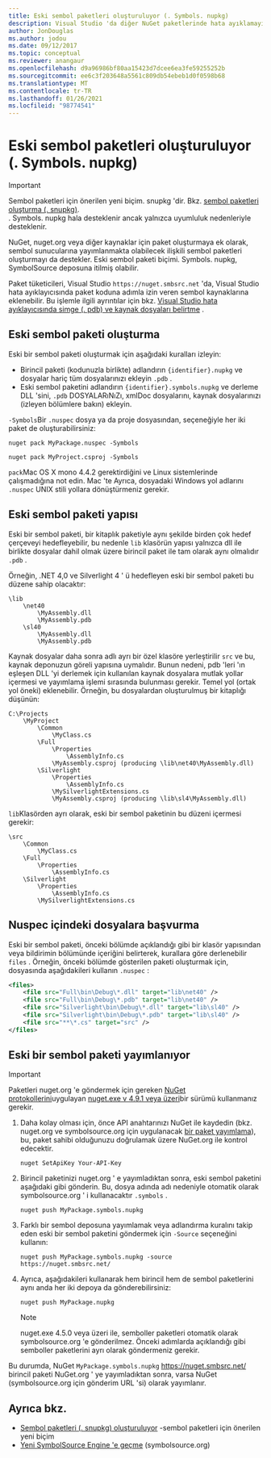 ```yaml
---
title: Eski sembol paketleri oluşturuluyor (. Symbols. nupkg)
description: Visual Studio 'da diğer NuGet paketlerinde hata ayıklamayı desteklemek için yalnızca semboller içeren NuGet paketleri oluşturma.
author: JonDouglas
ms.author: jodou
ms.date: 09/12/2017
ms.topic: conceptual
ms.reviewer: anangaur
ms.openlocfilehash: d9a96986bf80aa15423d7dcee6ea3fe59255252b
ms.sourcegitcommit: ee6c3f203648a5561c809db54ebeb1d0f0598b68
ms.translationtype: MT
ms.contentlocale: tr-TR
ms.lasthandoff: 01/26/2021
ms.locfileid: "98774541"
---
```

# <a name="creating-legacy-symbol-packages-symbolsnupkg"></a>Eski sembol paketleri oluşturuluyor (. Symbols. nupkg)

> [!Important]
> Sembol paketleri için önerilen yeni biçim. snupkg 'dir. Bkz. [sembol paketleri oluşturma (. snupkg)](Symbol-Packages-snupkg.md). </br>
> . Symbols. nupkg hala desteklenir ancak yalnızca uyumluluk nedenleriyle desteklenir.

NuGet, nuget.org veya diğer kaynaklar için paket oluşturmaya ek olarak, sembol sunucularına yayımlanmakta olabilecek ilişkili sembol paketleri oluşturmayı da destekler. Eski sembol paketi biçimi. Symbols. nupkg, SymbolSource deposuna itilmiş olabilir.

Paket tüketicileri, Visual Studio `https://nuget.smbsrc.net` 'da, Visual Studio hata ayıklayıcısında paket koduna adımla izin veren sembol kaynaklarına eklenebilir. Bu işlemle ilgili ayrıntılar için bkz. [Visual Studio hata ayıklayıcısında simge (. pdb) ve kaynak dosyaları belirtme](/visualstudio/debugger/specify-symbol-dot-pdb-and-source-files-in-the-visual-studio-debugger) .

## <a name="creating-a-legacy-symbol-package"></a>Eski sembol paketi oluşturma

Eski bir sembol paketi oluşturmak için aşağıdaki kuralları izleyin:

- Birincil paketi (kodunuzla birlikte) adlandırın `{identifier}.nupkg` ve dosyalar hariç tüm dosyalarınızı ekleyin `.pdb` .
- Eski sembol paketini adlandırın `{identifier}.symbols.nupkg` ve derleme DLL 'sini, `.pdb` DOSYALARıNıZı, xmlDoc dosyalarını, kaynak dosyalarınızı (izleyen bölümlere bakın) ekleyin.

`-Symbols`Bir `.nuspec` dosya ya da proje dosyasından, seçeneğiyle her iki paket de oluşturabilirsiniz:

```cli
nuget pack MyPackage.nuspec -Symbols

nuget pack MyProject.csproj -Symbols
```

`pack`Mac OS X mono 4.4.2 gerektirdiğini ve Linux sistemlerinde çalışmadığına not edin. Mac 'te Ayrıca, dosyadaki Windows yol adlarını `.nuspec` UNIX stili yollara dönüştürmeniz gerekir.

## <a name="legacy-symbol-package-structure"></a>Eski sembol paketi yapısı

Eski bir sembol paketi, bir kitaplık paketiyle aynı şekilde birden çok hedef çerçeveyi hedefleyebilir, bu nedenle `lib` klasörün yapısı yalnızca dll ile birlikte dosyalar dahil olmak üzere birincil paket ile tam olarak aynı olmalıdır `.pdb` .

Örneğin, .NET 4,0 ve Silverlight 4 ' ü hedefleyen eski bir sembol paketi bu düzene sahip olacaktır:

```
\lib
    \net40
        \MyAssembly.dll
        \MyAssembly.pdb
    \sl40
        \MyAssembly.dll
        \MyAssembly.pdb
```

Kaynak dosyalar daha sonra adlı ayrı bir özel klasöre yerleştirilir `src` ve bu, kaynak deponuzun göreli yapısına uymalıdır. Bunun nedeni, pdb 'leri 'ın eşleşen DLL 'yi derlemek için kullanılan kaynak dosyalara mutlak yollar içermesi ve yayımlama işlemi sırasında bulunması gerekir. Temel yol (ortak yol öneki) eklenebilir. Örneğin, bu dosyalardan oluşturulmuş bir kitaplığı düşünün:

```
C:\Projects
    \MyProject
        \Common
            \MyClass.cs
        \Full
            \Properties
                \AssemblyInfo.cs
            \MyAssembly.csproj (producing \lib\net40\MyAssembly.dll)
        \Silverlight
            \Properties
                \AssemblyInfo.cs
            \MySilverlightExtensions.cs
            \MyAssembly.csproj (producing \lib\sl4\MyAssembly.dll)
```

`lib`Klasörden ayrı olarak, eski bir sembol paketinin bu düzeni içermesi gerekir:

```
\src
    \Common
        \MyClass.cs
    \Full
        \Properties
            \AssemblyInfo.cs
    \Silverlight
        \Properties
            \AssemblyInfo.cs
        \MySilverlightExtensions.cs
```

## <a name="referring-to-files-in-the-nuspec"></a>Nuspec içindeki dosyalara başvurma

Eski bir sembol paketi, önceki bölümde açıklandığı gibi bir klasör yapısından veya bildirimin bölümünde içeriğini belirterek, kurallara göre derlenebilir `files` . Örneğin, önceki bölümde gösterilen paketi oluşturmak için, dosyasında aşağıdakileri kullanın `.nuspec` :

```xml
<files>
    <file src="Full\bin\Debug\*.dll" target="lib\net40" />
    <file src="Full\bin\Debug\*.pdb" target="lib\net40" />
    <file src="Silverlight\bin\Debug\*.dll" target="lib\sl40" />
    <file src="Silverlight\bin\Debug\*.pdb" target="lib\sl40" />
    <file src="**\*.cs" target="src" />
</files>
```

## <a name="publishing-a-legacy-symbol-package"></a>Eski bir sembol paketi yayımlanıyor

> [!Important]
> Paketleri nuget.org 'e göndermek için gereken [NuGet protokollerini](../api/nuget-protocols.md)uygulayan [nuget.exe v 4.9.1 veya üzeri](https://www.nuget.org/downloads)bir sürümü kullanmanız gerekir.

1. Daha kolay olması için, önce API anahtarınızı NuGet ile kaydedin (bkz. nuget.org ve symbolsource.org için uygulanacak [bir paket yayımlama](../nuget-org/publish-a-package.md)), bu, paket sahibi olduğunuzu doğrulamak üzere NuGet.org ile kontrol edecektir.

    ```cli
    nuget SetApiKey Your-API-Key
    ```

2. Birincil paketinizi nuget.org ' e yayımladıktan sonra, eski sembol paketini aşağıdaki gibi gönderin. Bu, dosya adında adı nedeniyle otomatik olarak symbolsource.org ' i kullanacaktır `.symbols` .

    ```cli
    nuget push MyPackage.symbols.nupkg
    ```

3. Farklı bir sembol deposuna yayımlamak veya adlandırma kuralını takip eden eski bir sembol paketini göndermek için `-Source` seçeneğini kullanın:

    ```cli
    nuget push MyPackage.symbols.nupkg -source https://nuget.smbsrc.net/
    ```

4. Ayrıca, aşağıdakileri kullanarak hem birincil hem de sembol paketlerini aynı anda her iki depoya da gönderebilirsiniz:

    ```cli
    nuget push MyPackage.nupkg
    ```

   > [!Note]
   > nuget.exe 4.5.0 veya üzeri ile, semboller paketleri otomatik olarak symbolsource.org 'e gönderilmez. Önceki adımlarda açıklandığı gibi semboller paketlerini ayrı olarak göndermeniz gerekir.
   
Bu durumda, NuGet `MyPackage.symbols.nupkg` https://nuget.smbsrc.net/ birincil paketi NuGet.org ' ye yayımladıktan sonra, varsa NuGet (symbolsource.org için gönderim URL 'si) olarak yayımlanır.

## <a name="see-also"></a>Ayrıca bkz.

* [Sembol paketleri (. snupkg) oluşturuluyor](Symbol-Packages-snupkg.md) -sembol paketleri için önerilen yeni biçim
* [Yeni SymbolSource Engine 'e geçme](https://tripleemcoder.com/2015/10/04/moving-to-the-new-symbolsource-engine/) (symbolsource.org)

